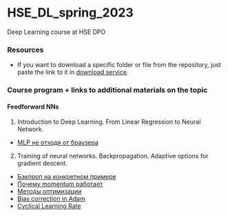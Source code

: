 # HSE_DL_spring_2023
Deep Learning course at HSE DPO

### Resources
* If you want to download a specific folder or file from the repository, just paste the link to it in [download service](https://minhaskamal.github.io/DownGit/#/home?url=). 


### Course program + links to additional materials on the topic

#### Feedforward NNs
01. Introduction to Deep Learning. From Linear Regression to Neural Network. 
   - [MLP не отходя от браузера](http://playground.tensorflow.org/#activation=tanh&batchSize=10&dataset=circle&regDataset=reg-plane&learningRate=0.03&regularizationRate=0&noise=0&networkShape=4,2&seed=0.57027&showTestData=false&discretize=false&percTrainData=50&x=true&y=true&xTimesY=false&xSquared=false&ySquared=false&cosX=false&sinX=false&cosY=false&sinY=false&collectStats=false&problem=classification&initZero=false&hideText=false)
02. Training of neural networks. Backpropagation. Adaptive options for gradient descent.
   - [Бэкпроп на конкретном примере](http://www.habarov.spb.ru/lab_nnet/nn_js_lab/content/nn_js_backprop_2.html)
   - [Почему momentum работает](https://distill.pub/2017/momentum/)
   - [Методы оптимизации](https://habr.com/ru/post/318970/)
   - [Bias correction in Adam](https://www.youtube.com/watch?v=-0ZMU-gnm2g)
   - [Cyclical Learning Rate](https://medium.com/swlh/cyclical-learning-rates-the-ultimate-guide-for-setting-learning-rates-for-neural-networks-3104e906f0ae)   

